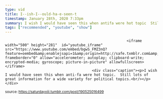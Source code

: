 ```yaml
---
type: vid
title: I--ish-I--ould-ha-e-seen-t
timestamp: January 28th, 2020 7:33pm
summary: I wish I would have seen this when antifa were hot topic  Still lots of great information for a wide variety for political topicsbrp 
tags: ["recommended", "youtube", "show"]
---
```


                
                
                
                
                
                
                
                
                                                            <iframe width="500" height="281"  id="youtube_iframe" src="https://www.youtube.com/embed/bgwS_FMZ3nQ?feature=oembed&amp;enablejsapi=1&amp;origin=http://safe.txmblr.com&amp;wmode=opaque" frameborder="0" allow="accelerometer; autoplay; clipboard-write; encrypted-media; gyroscope; picture-in-picture" allowfullscreen></iframe>                    
                                            <div class="caption"><p>I wish I would have seen this when anti-fa were hot topic.  Still lots of great information for a wide variety for political topics.<br/></p> </div>
                                                    
<small>source: https://saturdayxiii.tumblr.com/post/190525016499</small>